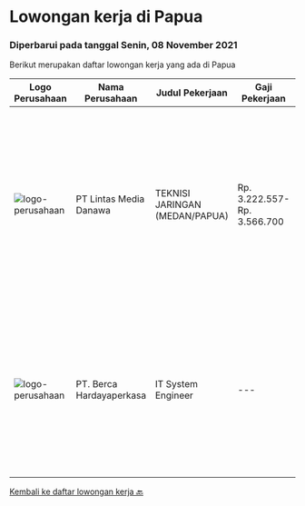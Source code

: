 
  # Lowongan kerja di Papua

  ### Diperbarui pada tanggal Senin, 08 November 2021

  Berikut merupakan daftar lowongan kerja yang ada di Papua

  |Logo Perusahaan | Nama Perusahaan | Judul Pekerjaan | Gaji Pekerjaan | Lokasi | Deskripsi | Tanggal diunggah | Pranala |
  | -------------- | --------------- | --------------- | --------- | --------- | -------------- | ------- | ----------- |
  |![logo-perusahaan](https://image-service-cdn.seek.com.au/4cc5b4edd8a09fb41741a122f57ee79a81b9a89e/ee4dce1061f3f616224767ad58cb2fc751b8d2dc)|PT Lintas Media Danawa|TEKNISI JARINGAN (MEDAN/PAPUA)|Rp. 3.222.557-Rp. 3.566.700|Sumatera Utara|Kualifikasi: Usia maksimum saat melamar adalah 26 tahun Lulusan SMK/D3/S1 (Teknik elektro, informatika, ilmu computer) dan sejenisnya Minimal memiliki...|Jumat, 05 November 2021|https://www.jobstreet.co.id/id/job/teknisi-jaringan-medan-papua-3680160?token=0~df8cdf65-f166-443c-b9aa-2c00191755e4&sectionRank=1&jobId=jobstreet-id-job-3680160|
|![logo-perusahaan](https://image-service-cdn.seek.com.au/0c900ac2b5b1a2cf9bee651ce5d069e68ff14c92/ee4dce1061f3f616224767ad58cb2fc751b8d2dc)|PT. Berca Hardayaperkasa|IT System Engineer|---|Papua|Description: Monitoring and managing all installed systems and infrastructure Handle windows server 2008 Handle server email, LAN, Wireless Access...|Jumat, 05 November 2021|https://www.jobstreet.co.id/id/job/it-system-engineer-3670115?token=0~df8cdf65-f166-443c-b9aa-2c00191755e4&sectionRank=2&jobId=jobstreet-id-job-3670115|


  [Kembali ke daftar lowongan kerja 🔙](../README.md#daftar-lowongan-kerja)
  